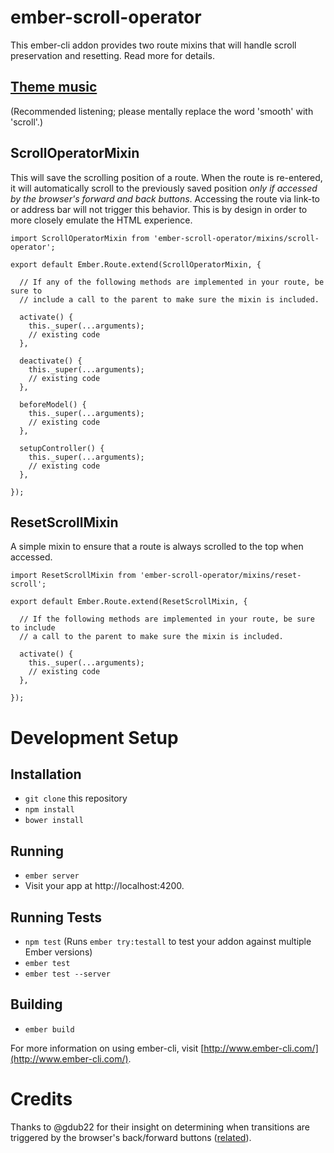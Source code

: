 # ember-scroll-operator

This ember-cli addon provides two route mixins that will handle scroll preservation and resetting. Read more for details.

## [Theme music](https://www.youtube.com/embed/cA9gUspn6gc)
(Recommended listening; please mentally replace the word 'smooth' with 'scroll'.)

## ScrollOperatorMixin

This will save the scrolling position of a route. When the route is re-entered, it will automatically scroll to the previously saved position *only if accessed by the browser's forward and back buttons*. Accessing the route via link-to or address bar will not trigger this behavior. This is by design in order to more closely emulate the HTML experience.

```
import ScrollOperatorMixin from 'ember-scroll-operator/mixins/scroll-operator';

export default Ember.Route.extend(ScrollOperatorMixin, {

  // If any of the following methods are implemented in your route, be sure to
  // include a call to the parent to make sure the mixin is included.

  activate() {
    this._super(...arguments);
    // existing code
  },

  deactivate() {
    this._super(...arguments);
    // existing code
  },

  beforeModel() {
    this._super(...arguments);
    // existing code
  },

  setupController() {
    this._super(...arguments);
    // existing code
  },

});
```

## ResetScrollMixin

A simple mixin to ensure that a route is always scrolled to the top when accessed.

```
import ResetScrollMixin from 'ember-scroll-operator/mixins/reset-scroll';

export default Ember.Route.extend(ResetScrollMixin, {

  // If the following methods are implemented in your route, be sure to include
  // a call to the parent to make sure the mixin is included.

  activate() {
    this._super(...arguments);
    // existing code
  },

});
```

# Development Setup

## Installation

* `git clone` this repository
* `npm install`
* `bower install`

## Running

* `ember server`
* Visit your app at http://localhost:4200.

## Running Tests

* `npm test` (Runs `ember try:testall` to test your addon against multiple Ember versions)
* `ember test`
* `ember test --server`

## Building

* `ember build`

For more information on using ember-cli, visit [http://www.ember-cli.com/](http://www.ember-cli.com/).

# Credits

Thanks to @gdub22 for their insight on determining when transitions are triggered by the browser's back/forward buttons ([related](https://github.com/emberjs/ember.js/issues/3087#issuecomment-22064811)).

